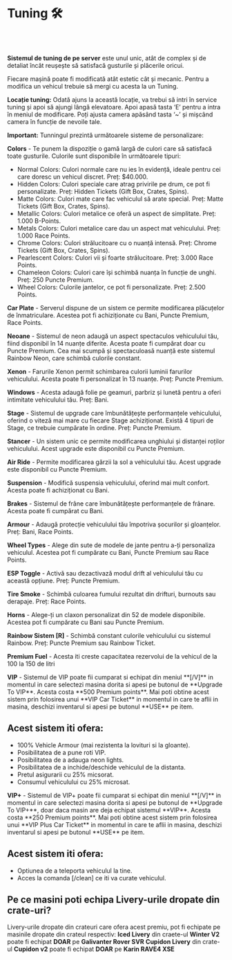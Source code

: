 <h1>Tuning 🛠️</h1>
<br> <br>
<p><strong>Sistemul de tuning de pe server</strong> este unul unic, atât de complex și de detaliat încât reușește să satisfacă gusturile și plăcerile oricui.</p>

<p>Fiecare <span class="highlight">mașină</span> poate fi modificată atât estetic cât și mecanic. Pentru a modifica un vehicul trebuie să mergi cu acesta la un <span class="highlight">Tuning</span>.</p>

<p><strong>Locație tuning:</strong> Odată ajuns la această locație, va trebui să intri în service tuning și apoi să ajungi lângă elevatoare. Apoi apasă tasta <span class="highlight">‘E’</span> pentru a intra în meniul de modificare. Poți ajusta camera apăsând tasta <span class="highlight">‘~’</span> și mișcând camera în funcție de nevoile tale.</p>

<div class="note">
    <strong>Important:</strong> Tunningul prezintă următoarele sisteme de personalizare:
</div>

<p><strong>Colors</strong> - Te punem la dispoziție o gamă largă de culori care să satisfacă toate gusturile. Culorile sunt disponibile în următoarele tipuri:</p>

<ul>
    <li><span class="highlight">Normal Colors</span>: Culori normale care nu ies în evidență, ideale pentru cei care doresc un vehicul discret. <span class="important">Preț: $40.000</span>.</li>
    <li><span class="highlight">Hidden Colors</span>: Culori speciale care atrag privirile pe drum, ce pot fi personalizate. <span class="important">Preț: Hidden Tickets (Gift Box, Crates, Spins)</span>.</li>
    <li><span class="highlight">Matte Colors</span>: Culori mate care fac vehiculul să arate special. <span class="important">Preț: Matte Tickets (Gift Box, Crates, Spins)</span>.</li>
    <li><span class="highlight">Metallic Colors</span>: Culori metalice ce oferă un aspect de simplitate. <span class="important">Preț: 1.000 B-Points</span>.</li>
    <li><span class="highlight">Metals Colors</span>: Culori metalice care dau un aspect mat vehiculului. <span class="important">Preț: 1.000 Race Points</span>.</li>
    <li><span class="highlight">Chrome Colors</span>: Culori strălucitoare cu o nuanță intensă. <span class="important">Preț: Chrome Tickets (Gift Box, Crates, Spins)</span>.</li>
    <li><span class="highlight">Pearlescent Colors</span>: Culori vii și foarte strălucitoare. <span class="important">Preț: 3.000 Race Points</span>.</li>
    <li><span class="highlight">Chameleon Colors</span>: Culori care își schimbă nuanța în funcție de unghi. <span class="important">Preț: 250 Puncte Premium</span>.</li>
    <li><span class="highlight">Wheel Colors</span>: Culorile jantelor, ce pot fi personalizate. <span class="important">Preț: 2.500 Points</span>.</li>
</ul>

<p><strong>Car Plate</strong> - Serverul dispune de un sistem ce permite modificarea plăcuțelor de înmatriculare. Acestea pot fi achiziționate cu <span class="highlight">Bani</span>, <span class="highlight">Puncte Premium</span>, <span class="highlight">Race Points</span>.</p>

<p><strong>Neoane</strong> - Sistemul de neon adaugă un aspect spectaculos vehiculului tău, fiind disponibil în 14 nuanțe diferite. Acesta poate fi cumpărat doar cu <span class="highlight">Puncte Premium</span>. Cea mai scumpă și spectaculoasă nuanță este sistemul <span class="highlight">Rainbow Neon</span>, care schimbă culorile constant.</p>

<p><strong>Xenon</strong> - Farurile Xenon permit schimbarea culorii luminii farurilor vehiculului. Acesta poate fi personalizat în 13 nuanțe. <span class="important">Preț: Puncte Premium</span>.</p>

<p><strong>Windows</strong> - Acesta adaugă folie pe geamuri, parbriz și lunetă pentru a oferi intimitate vehiculului tău. <span class="important">Preț: Bani</span>.</p>

<p><strong>Stage</strong> - Sistemul de upgrade care îmbunătățește performanțele vehiculului, oferind o viteză mai mare cu fiecare <span class="highlight">Stage</span> achiziționat. Există 4 tipuri de <span class="highlight">Stage</span>, ce trebuie cumpărate în ordine. <span class="important">Preț: Puncte Premium</span>.</p>

<p><strong>Stancer</strong> - Un sistem unic ce permite modificarea unghiului și distanței roților vehiculului. Acest upgrade este disponibil cu <span class="highlight">Puncte Premium</span>.</p>

<p><strong>Air Ride</strong> - Permite modificarea gărzii la sol a vehiculului tău. Acest upgrade este disponibil cu <span class="highlight">Puncte Premium</span>.</p>

<p><strong>Suspension</strong> - Modifică suspensia vehiculului, oferind mai mult confort. Acesta poate fi achiziționat cu <span class="highlight">Bani</span>.</p>

<p><strong>Brakes</strong> - Sistemul de frâne care îmbunătățește performanțele de frânare. Acesta poate fi cumpărat cu <span class="highlight">Bani</span>.</p>

<p><strong>Armour</strong> - Adaugă protecție vehiculului tău împotriva șocurilor și gloanțelor. <span class="important">Preț: Bani, Race Points</span>.</p>

<p><strong>Wheel Types</strong> - Alege din sute de modele de jante pentru a-ți personaliza vehiculul. Acestea pot fi cumpărate cu <span class="highlight">Bani</span>, <span class="highlight">Puncte Premium</span> sau <span class="highlight">Race Points</span>.</p>

<p><strong>ESP Toggle</strong> - Activă sau dezactivază modul drift al vehiculului tău cu această opțiune. <span class="important">Preț: Puncte Premium</span>.</p>

<p><strong>Tire Smoke</strong> - Schimbă culoarea fumului rezultat din drifturi, burnouts sau derapaje. <span class="important">Preț: Race Points</span>.</p>

<p><strong>Horns</strong> - Alege-ți un claxon personalizat din 52 de modele disponibile. Acestea pot fi cumpărate cu <span class="highlight">Bani</span> sau <span class="highlight">Puncte Premium</span>.</p>

<p><strong>Rainbow Sistem [R]</strong> - Schimbă constant culorile vehiculului cu sistemul Rainbow. <span class="important">Preț: Puncte Premium</span> sau <span class="highlight">Rainbow Ticket</span>.</p>

<p><strong>Premium Fuel</strong> - Acesta iti creste capacitatea rezervolui de la vehicul de la 100 la 150 de litri

<p><strong>VIP</strong> - Sistemul de VIP poate fii cumparat si echipat din meniul **[/V]** in momentul in care selectezi masina dorita si apesi pe butonul de **Upgrade To VIP**. Acesta costa **500 Premium points**. Mai poti obtine acest sistem prin folosirea unui **VIP Car Ticket** in momentul in care te aflii in masina, deschizi inventarul si apesi pe butonul **USE** pe item.

## Acest sistem iti ofera:
- 100% Vehicle Armour (mai rezistenta la lovituri si la gloante).
- Posibilitatea de a pune roti VIP.
- Posibilitatea de a adauga neon lights.
- Posibilitatea de a inchide/deschide vehiculul de la distanta.
- Pretul asigurarii cu 25% micsorat.
- Consumul vehiculului cu 25% microsat.

<p><strong>VIP+</strong> - Sistemul de VIP+ poate fii cumparat si echipat din meniul **[/V]** in momentul in care selectezi masina dorita si apesi pe butonul de **Upgrade To VIP+**, doar daca masin are deja echipat sistemul **VIP**. Acesta costa **250 Premium points**. Mai poti obtine acest sistem prin folosirea unui **VIP Plus Car Ticket** in momentul in care te aflii in masina, deschizi inventarul si apesi pe butonul **USE** pe item.

## Acest sistem iti ofera:
- Optiunea de a teleporta vehiculul la tine.
- Acces la comanda [/clean] ce iti va curate vehiculul. 

## Pe ce masini poti echipa Livery-urile dropate din crate-uri?
Livery-urile dropate din crateuri care ofera acest premiu, pot fi echipate pe masinile dropate din crateul respectiv:
**Iced Livery** din craete-ul **Winter V2** poate fi echipat **DOAR** pe **Galivanter Rover SVR**
**Cupidon Livery** din crate-ul **Cupidon v2** poate fi echipat **DOAR** pe **Karin RAVE4 XSE**
</div>
